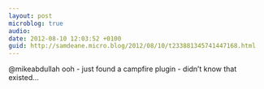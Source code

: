 ```yaml
---
layout: post
microblog: true
audio: 
date: 2012-08-10 12:03:52 +0100
guid: http://samdeane.micro.blog/2012/08/10/t233881345741447168.html
---
```

@mikeabdullah ooh - just found a campfire plugin - didn’t know that existed…
